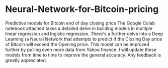 # Neural-Network-for-Bitcoin-pricing
Predictive models  for Bitcoin end of day closing price
The Google Colab notebook attached takes a detailed delve in building models in multiple linear regression and logistic regression. There's a further delve into a Deep Learning (a Neural Network that attempts to predict if the Closing Day price of Bitcoin will exceed the Opening price. This model can be improved further by pulling even more data from Yahoo finance. I will update these models from time to time to improve the general accuracy. Any feedback is greatly appreciated.
